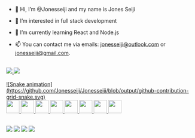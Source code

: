 - 👋 Hi, I’m @Jonesseiji and my name is Jones Seiji
- 👀 I’m interested in full stack development
- 🌱 I’m currently learning React and Node.js 

- 📫 You can contact me via emails: jonesseiji@outlook.com or jonesseiji@gmail.com.
<br />
<div>
<a href="https://github.com/seu-usuário-aqui">
<img height="180em" src="https://github-readme-stats.vercel.app/api/top-langs/?username=jonesseiji&layout=compact&langs_count=7&theme=dracula"/>
<img height="180em" src="https://github-readme-stats.vercel.app/api?username=jonesseiji&show_icons=true&theme=dracula&include_all_commits=true&count_private=true"/>
</div>
<br />
 ![Snake animation](https://github.com/Jonesseiji/Jonesseiji/blob/output/github-contribution-grid-snake.svg)
<br />
  <div>
<img src="https://cdn.jsdelivr.net/gh/devicons/devicon/icons/git/git-original.svg" width="35px" height="35px" />
<img src="https://cdn.jsdelivr.net/gh/devicons/devicon/icons/css3/css3-original.svg" width="35px" height="35px" />          
<img src="https://cdn.jsdelivr.net/gh/devicons/devicon/icons/html5/html5-original.svg" width="35px" height="35px"  />
<img src="https://cdn.jsdelivr.net/gh/devicons/devicon/icons/javascript/javascript-original.svg" width="35px" height="35px"  /> 
<img src="https://cdn.jsdelivr.net/gh/devicons/devicon/icons/typescript/typescript-original.svg" width="35px" height="35px" />
<img src="https://cdn.jsdelivr.net/gh/devicons/devicon/icons/nodejs/nodejs-plain-wordmark.svg" width="35px" height="35px"/>
<img src="https://cdn.jsdelivr.net/gh/devicons/devicon/icons/react/react-original.svg" width="35px" height="35px"/>
<img src="https://cdn.jsdelivr.net/gh/devicons/devicon/icons/mongodb/mongodb-original.svg" width="35px" height="35px" />
    
</div>
<br />
  
<a href="https://instagram.com/jonesseiji" target="_blank"><img src="https://img.shields.io/badge/-Instagram-%23E4405F?style=for-the-badge&logo=instagram&logoColor=white" target="_blank"></a>
<a href="https://www.linkedin.com/in/jones-seiji-kadomoto-bezerra-165864180/" target="_blank"><img src="https://img.shields.io/badge/-LinkedIn-%230077B5?style=for-the-badge&logo=linkedin&logoColor=white" target="_blank"></a>
<a href = "mailto:jonesseiji@gmail.com"><img src="https://img.shields.io/badge/Gmail-D14836?style=for-the-badge&logo=gmail&logoColor=white" target="_blank"></a>
<a href = "mailto:jonesseiji@outlook.com"><img src="https://img.shields.io/badge/Outlook-0078d4?style=for-the-badge&logo=microsoft-outlook&logoColor=white" target="_blank"></a>
  <!---
Jonesseiji/Jonesseiji is a ✨ special ✨ repository because its `README.md` (this file) appears on your GitHub profile.
You can click the Preview link to take a look at your changes.
--->
